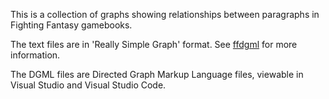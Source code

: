 This is a collection of graphs showing relationships between paragraphs in Fighting Fantasy gamebooks.

The text files are in 'Really Simple Graph' format. See [ffdgml](https://github.com/btigi/ffdgml) for more information.

The DGML files are Directed Graph Markup Language files, viewable in Visual Studio and Visual Studio Code.